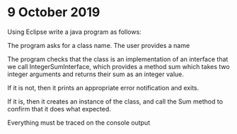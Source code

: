 # 9 October 2019

Using Eclipse write a java program as follows:

The program asks for a class name. The user provides a name

The program checks that the class is an implementation of an interface that we call IntegerSumInterface, which provides a method sum which takes two integer arguments and returns their sum as an integer value.

If it is not, then it prints an appropriate error notification and exits.

If it is, then it creates an instance of the class, and call the Sum method to confirm that it does what expected.

Everything must be traced on the console output
